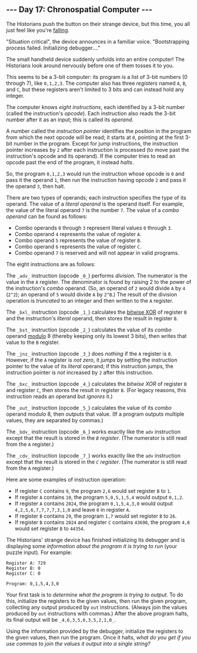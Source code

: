 ## \--- Day 17: Chronospatial Computer ---

The Historians push the button on their strange device, but this time, you all just feel like you're
[falling](/2018/day/6).

"Situation critical", the device announces in a familiar voice. "Bootstrapping process failed. Initializing
debugger...."

The small handheld device suddenly unfolds into an entire computer! The Historians look around nervously before one of
them tosses it to you.

This seems to be a 3-bit computer: its program is a list of 3-bit numbers (0 through 7), like `0,1,2,3`. The computer
also has three _registers_ named `A`, `B`, and `C`, but these registers aren't limited to 3 bits and can instead hold
any integer.

The computer knows _eight instructions_, each identified by a 3-bit number (called the instruction's _opcode_). Each
instruction also reads the 3-bit number after it as an input; this is called its _operand_.

A number called the _instruction pointer_ identifies the position in the program from which the next opcode will be
read; it starts at `0`, pointing at the first 3-bit number in the program. Except for jump instructions, the instruction
pointer increases by `2` after each instruction is processed (to move past the instruction's opcode and its operand). If
the computer tries to read an opcode past the end of the program, it instead _halts_.

So, the program `0,1,2,3` would run the instruction whose opcode is `0` and pass it the operand `1`, then run the
instruction having opcode `2` and pass it the operand `3`, then halt.

There are two types of operands; each instruction specifies the type of its operand. The value of a _literal operand_ is
the operand itself. For example, the value of the literal operand `7` is the number `7`. The value of a _combo operand_
can be found as follows:

- Combo operands `0` through `3` represent literal values `0` through `3`.
- Combo operand `4` represents the value of register `A`.
- Combo operand `5` represents the value of register `B`.
- Combo operand `6` represents the value of register `C`.
- Combo operand `7` is reserved and will not appear in valid programs.

The eight instructions are as follows:

The `_adv_` instruction (opcode `_0_`) performs _division_. The numerator is the value in the `A` register. The
denominator is found by raising 2 to the power of the instruction's _combo_ operand. (So, an operand of `2` would divide
`A` by `4` (`2^2`); an operand of `5` would divide `A` by `2^B`.) The result of the division operation is _truncated_ to
an integer and then written to the `A` register.

The `_bxl_` instruction (opcode `_1_`) calculates the
[bitwise XOR](https://en.wikipedia.org/wiki/Bitwise%5Foperation#XOR) of register `B` and the instruction's _literal_
operand, then stores the result in register `B`.

The `_bst_` instruction (opcode `_2_`) calculates the value of its _combo_ operand
[modulo](https://en.wikipedia.org/wiki/Modulo) 8 (thereby keeping only its lowest 3 bits), then writes that value to the
`B` register.

The `_jnz_` instruction (opcode `_3_`) does _nothing_ if the `A` register is `0`. However, if the `A` register is _not
zero_, it _jumps_ by setting the instruction pointer to the value of its _literal_ operand; if this instruction jumps,
the instruction pointer is _not_ increased by `2` after this instruction.

The `_bxc_` instruction (opcode `_4_`) calculates the _bitwise XOR_ of register `B` and register `C`, then stores the
result in register `B`. (For legacy reasons, this instruction reads an operand but _ignores_ it.)

The `_out_` instruction (opcode `_5_`) calculates the value of its _combo_ operand modulo 8, then _outputs_ that value.
(If a program outputs multiple values, they are separated by commas.)

The `_bdv_` instruction (opcode `_6_`) works exactly like the `adv` instruction except that the result is stored in the
_`B` register_. (The numerator is still read from the `A` register.)

The `_cdv_` instruction (opcode `_7_`) works exactly like the `adv` instruction except that the result is stored in the
_`C` register_. (The numerator is still read from the `A` register.)

Here are some examples of instruction operation:

- If register `C` contains `9`, the program `2,6` would set register `B` to `1`.
- If register `A` contains `10`, the program `5,0,5,1,5,4` would output `0,1,2`.
- If register `A` contains `2024`, the program `0,1,5,4,3,0` would output `4,2,5,6,7,7,7,7,3,1,0` and leave `0` in
  register `A`.
- If register `B` contains `29`, the program `1,7` would set register `B` to `26`.
- If register `B` contains `2024` and register `C` contains `43690`, the program `4,0` would set register `B` to
  `44354`.

The Historians' strange device has finished initializing its debugger and is displaying some _information about the
program it is trying to run_ (your puzzle input). For example:

```
Register A: 729
Register B: 0
Register C: 0

Program: 0,1,5,4,3,0

```

Your first task is to _determine what the program is trying to output_. To do this, initialize the registers to the
given values, then run the given program, collecting any output produced by `out` instructions. (Always join the values
produced by `out` instructions with commas.) After the above program halts, its final output will be
`_4,6,3,5,6,3,5,2,1,0_`.

Using the information provided by the debugger, initialize the registers to the given values, then run the program. Once
it halts, _what do you get if you use commas to join the values it output into a single string?_
